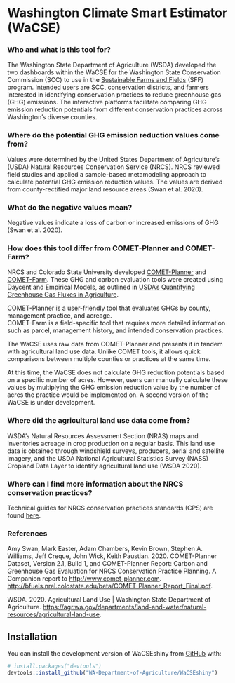 
<!-- README.md is generated from README.Rmd. Please edit that file -->

# Washington Climate Smart Estimator (WaCSE)

### Who and what is this tool for?

The Washington State Department of Agriculture (WSDA) developed the two
dashboards within the WaCSE for the Washington State Conservation
Commission (SCC) to use in the [Sustainable Farms and
Fields](https://www.scc.wa.gov/sff) (SFF) program. Intended users are
SCC, conservation districts, and farmers interested in identifying
conservation practices to reduce greenhouse gas (GHG) emissions. The
interactive platforms facilitate comparing GHG emission reduction
potentials from different conservation practices across Washington’s
diverse counties.

### Where do the potential GHG emission reduction values come from?

Values were determined by the United States Department of Agriculture’s
(USDA) Natural Resources Conservation Service (NRCS). NRCS reviewed
field studies and applied a sample-based metamodeling approach to
calculate potential GHG emission reduction values. The values are
derived from county-rectified major land resource areas (Swan et
al. 2020).

### What do the negative values mean?

Negative values indicate a loss of carbon or increased emissions of GHG
(Swan et al. 2020).

### How does this tool differ from COMET-Planner and COMET-Farm?

NRCS and Colorado State University developed
[COMET-Planner](http://comet-planner.com/) and
[COMET-Farm](http://comet-farm.com/). These GHG and carbon evaluation
tools were created using Daycent and Empirical Models, as outlined in
[USDA’s Quantifying Greenhouse Gas Fluxes in
Agriculture](https://www.usda.gov/sites/default/files/documents/USDATB1939_07072014.pdf).

COMET-Planner is a user-friendly tool that evaluates GHGs by county,
management practice, and acreage.  
COMET-Farm is a field-specific tool that requires more detailed
information such as parcel, management history, and intended
conservation practices.

The WaCSE uses raw data from COMET-Planner and presents it in tandem
with agricultural land use data. Unlike COMET tools, it allows quick
comparisons between multiple counties or practices at the same time.

At this time, the WaCSE does not calculate GHG reduction potentials
based on a specific number of acres. However, users can manually
calculate these values by multiplying the GHG emission reduction value
by the number of acres the practice would be implemented on. A second
version of the WaCSE is under development.

### Where did the agricultural land use data come from?

WSDA’s Natural Resources Assessment Section (NRAS) maps and inventories
acreage in crop production on a regular basis. This land use data is
obtained through windshield surveys, producers, aerial and satellite
imagery, and the USDA National Agricultural Statistics Survey (NASS)
Cropland Data Layer to identify agricultural land use (WSDA 2020).

### Where can I find more information about the NRCS conservation practices?

Technical guides for NRCS conservation practices standards (CPS) are
found
[here](https://www.nrcs.usda.gov/wps/portal/nrcs/main/national/technical/cp/).

### References

Amy Swan, Mark Easter, Adam Chambers, Kevin Brown, Stephen A. Williams,
Jeff Creque, John Wick, Keith Paustian. 2020. COMET-Planner Dataset,
Version 2.1, Build 1, and COMET-Planner Report: Carbon and Greenhouse
Gas Evaluation for NRCS Conservation Practice Planning. A Companion
report to <http://www.comet-planner.com>.
<http://bfuels.nrel.colostate.edu/beta/COMET-Planner_Report_Final.pdf>.

WSDA. 2020. Agricultural Land Use \| Washington State Department of
Agriculture.
<https://agr.wa.gov/departments/land-and-water/natural-resources/agricultural-land-use>.

## Installation

You can install the development version of WaCSEshiny from
[GitHub](https://github.com/) with:

``` r
# install.packages("devtools")
devtools::install_github("WA-Department-of-Agriculture/WaCSEshiny")
```
